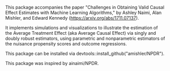 This package accompanies the paper "Challenges in Obtaining Valid Causal Effect Estimates with Machine Learning Algorithms," by Ashley Naimi, Alan Mishler, and Edward Kennedy (https://arxiv.org/abs/1711.07137).

It implements simulations and visualizations to illustrate the estimation of the Average Treatment Effect (aka Average Causal Effect) via singly and doubly robust estimators, using parametric and nonparametric estimators of the nuisance propensity scores and outcome regressions.

This package can be installed via devtools::install_github("amishler/NPDR"). 

This package was inspired by ainaimi/NPDR.